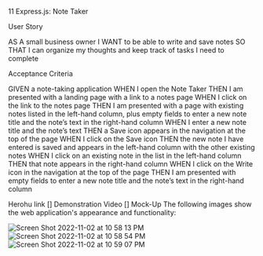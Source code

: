 11 Express.js: Note Taker

User Story

AS A small business owner
I WANT to be able to write and save notes
SO THAT I can organize my thoughts and keep track of tasks I need to complete



Acceptance Criteria

GIVEN a note-taking application
WHEN I open the Note Taker
THEN I am presented with a landing page with a link to a notes page
WHEN I click on the link to the notes page
THEN I am presented with a page with existing notes listed in the left-hand column, plus empty fields to enter a new note title and the note’s text in the right-hand column
WHEN I enter a new note title and the note’s text
THEN a Save icon appears in the navigation at the top of the page
WHEN I click on the Save icon
THEN the new note I have entered is saved and appears in the left-hand column with the other existing notes
WHEN I click on an existing note in the list in the left-hand column
THEN that note appears in the right-hand column
WHEN I click on the Write icon in the navigation at the top of the page
THEN I am presented with empty fields to enter a new note title and the note’s text in the right-hand column

Herohu link []
Demonstration Video []
Mock-Up
The following images show the web application's appearance and functionality:

![Screen Shot 2022-11-02 at 10 58 13 PM](https://user-images.githubusercontent.com/110577068/199656914-fcb34ec5-0b6d-4169-bde6-22da81fca012.png)![Screen Shot 2022-11-02 at 10 58 54 PM](https://user-images.githubusercontent.com/110577068/199656926-91c93d7f-405b-4985-aa01-4342075ba5e8.png)![Screen Shot 2022-11-02 at 10 59 07 PM](https://user-images.githubusercontent.com/110577068/199656938-b4e1b7b3-b5e8-4f65-a808-21697a7fb6d0.png)


